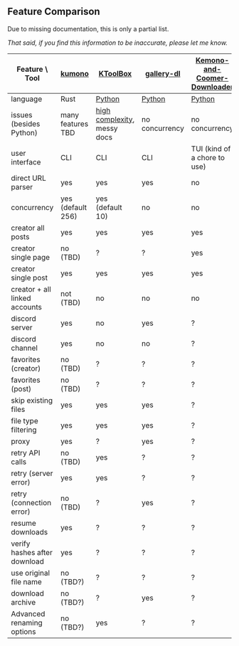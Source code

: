 
## Feature Comparison

Due to missing documentation, this is only a partial list.

*That said, if you find this information to be inaccurate, please let me know.*

| Feature \ Tool                | [kumono][kmn]     | [KToolBox][ktb]                      | [gallery-dl][gdl] | [Kemono-and-Coomer-Downloader][kacd] |
| ----------------------------- | ----------------- | ------------------------------------ | ----------------- | ------------------------------------ |
| language                      | Rust              | [Python][ktb-py]                     | [Python][gdl-py]  | [Python][kacd-py]                    |
| issues (besides Python)       | many features TBD | [high complexity][ktb-c], messy docs | no concurrency    | no concurrency                       |
| user interface                | CLI               | CLI                                  | CLI               | TUI (kind of a chore to use)         |
| direct URL parser             | yes               | yes                                  | yes               | no                                   |
| concurrency                   | yes (default 256) | yes (default 10)                     | no                | no                                   |
| creator all posts             | yes               | yes                                  | yes               | yes                                  |
| creator single page           | no (TBD)          | ?                                    | ?                 | yes                                  |
| creator single post           | yes               | yes                                  | yes               | yes                                  |
| creator + all linked accounts | not (TBD)         | no                                   | no                | no                                   |
| discord server                | yes               | no                                   | yes               | ?                                    |
| discord channel               | yes               | no                                   | no                | ?                                    |
| favorites (creator)           | no (TBD)          | ?                                    | ?                 | ?                                    |
| favorites (post)              | no (TBD)          | ?                                    | ?                 | ?                                    |
| skip existing files           | yes               | yes                                  | yes               | ?                                    |
| file type filtering           | yes               | yes                                  | yes               | ?                                    |
| proxy                         | yes               | ?                                    | yes               | ?                                    |
| retry API calls               | no (TBD)          | yes                                  | ?                 | ?                                    |
| retry (server error)          | yes               | yes                                  | ?                 | ?                                    |
| retry (connection error)      | no (TBD)          | ?                                    | yes               | ?                                    |
| resume downloads              | yes               | ?                                    | ?                 | ?                                    |
| verify hashes after download  | yes               | ?                                    | ?                 | ?                                    |
| use original file name        | no (TBD?)         | ?                                    | ?                 | ?                                    |
| download archive              | no (TBD?)         | ?                                    | yes               | ?                                    |
| Advanced renaming options     | no (TBD?)         | yes                                  | ?                 | ?                                    |

<!-- link definitions -->

[kmn]: https://github.com/APT37/kumono

[ktb]: https://github.com/Ljzd-PRO/KToolBox
[ktb-py]: https://github.com/Ljzd-PRO/KToolBox/issues?q=is%3Aissue%20python
[ktb-c]: https://github.com/Ljzd-PRO/KToolBox/issues/141

[gdl]: https://github.com/mikf/gallery-dl
[gdl-py]: https://github.com/mikf/gallery-dl/issues?q=is%3Aissue%20python

[kacd]: https://github.com/e43b/Kemono-and-Coomer-Downloader
[kacd-py]: https://github.com/e43b/Kemono-and-Coomer-Downloader/issues?q=is%3Aissue%20python